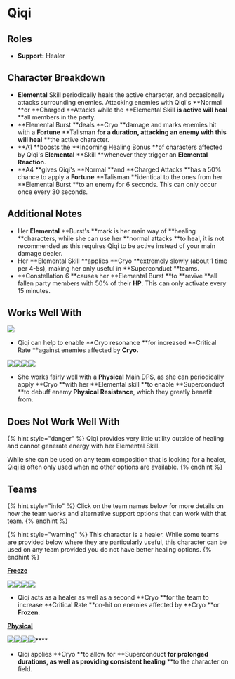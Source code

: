 # Qiqi

## Roles

* **Support:** Healer

## Character Breakdown

* **Elemental** Skill periodically heals the active character, and occasionally attacks surrounding enemies. Attacking enemies with Qiqi's **Normal **or **Charged **Attacks while the **Elemental Skill **is active will heal** **all members in the party.
* **Elemental Burst **deals **Cryo **damage and marks enemies hit with a **Fortune** **Talisman **for a duration, attacking an enemy with this will heal** **the active character.
* **A1 **boosts the **Incoming Healing Bonus **of characters affected by Qiqi's **Elemental** **Skill **whenever they trigger an **Elemental Reaction**.
* **A4 **gives Qiqi's **Normal **and **Charged Attacks **has a 50% chance to apply a **Fortune** **Talisman **identical to the ones from her **Elemental Burst **to an enemy for 6 seconds. This can only occur once every 30 seconds.

## Additional Notes

* Her **Elemental** **Burst's **mark is her main way of **healing **characters, while she can use her **normal attacks **to heal, it is not recommended as this requires Qiqi to be active instead of your main damage dealer.
* Her **Elemental Skill **applies **Cryo **extremely slowly (about 1 time per 4-5s), making her only useful in **Superconduct **teams.
* **Constellation 6 **causes her **Elemental Burst **to **revive **all fallen party members with 50% of their **HP**. This can only activate every 15 minutes.

## Works Well With

![](../../.gitbook/assets/Element\_Cryo.webp)

* Qiqi can help to enable **Cryo resonance **for increased **Critical Rate **against enemies affected by **Cryo.**

![](../../.gitbook/assets/UI\_AvatarIcon\_Razor.png)![](../../.gitbook/assets/UI\_AvatarIcon\_Eula.png)![](../../.gitbook/assets/UI\_AvatarIcon\_Xinyan.png)![](../../.gitbook/assets/UI\_AvatarIcon\_Keqing.png)

* She works fairly well with a **Physical** Main DPS, as she can periodically apply **Cryo **with her **Elemental skill **to enable **Superconduct **to debuff enemy **Physical Resistance**, which they greatly benefit from.

## Does Not Work Well With

{% hint style="danger" %}
Qiqi provides very little utility outside of healing and cannot generate energy with her Elemental Skill.

While she can be used on any team composition that is looking for a healer, Qiqi is often only used when no other options are available.&#x20;
{% endhint %}

## Teams

{% hint style="info" %}
Click on the team names below for more details on how the team works and alternative support options that can work with that team.
{% endhint %}

{% hint style="warning" %}
This character is a healer. While some teams are provided below where they are particularly useful, this character can be used on any team provided you do not have better healing options.
{% endhint %}

[**Freeze**](../../teams/freeze.md)

![](../../.gitbook/assets/UI\_AvatarIcon\_Kaeya.png)![](../../.gitbook/assets/UI\_AvatarIcon\_Xingqiu.png)![](../../.gitbook/assets/UI\_AvatarIcon\_Chongyun.png)![](../../.gitbook/assets/UI\_AvatarIcon\_Qiqi.png)

* Qiqi acts as a healer as well as a second **Cryo **for the team to increase **Critical Rate **on-hit on enemies affected by **Cryo **or **Frozen**.

****[**Physical**](../../teams/physical.md)****

****![](../../.gitbook/assets/UI\_AvatarIcon\_Razor.png)****![](../../.gitbook/assets/UI\_AvatarIcon\_Kaeya.png)****![](../../.gitbook/assets/UI\_AvatarIcon\_Fischl.png)****![](../../.gitbook/assets/UI\_AvatarIcon\_Qiqi.png)****

* Qiqi applies **Cryo **to allow for **Superconduct **for prolonged durations, as well as providing consistent healing** **to the character on field.
